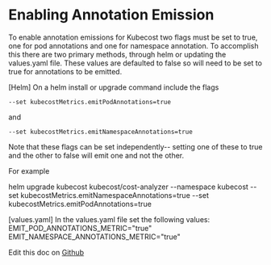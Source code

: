 Enabling Annotation Emission
============================

To enable annotation emissions for Kubecost two flags must be set to true, one for pod annotations and one for namespace annotation. To accomplish this there are two primary methods, through helm or updating the values.yaml file. These values are defaulted to false so will need to be set to true for annotations to be emitted.

[Helm] On a helm install or upgrade command include the flags

```--set kubecostMetrics.emitPodAnnotations=true```

and

```--set kubecostMetrics.emitNamespaceAnnotations=true```

Note that these flags can be set independently-- setting one of these to true and the other to false will emit one and not the other.

For example

helm upgrade kubecost kubecost/cost-analyzer --namespace kubecost --set kubecostMetrics.emitNamespaceAnnotations=true --set kubecostMetrics.emitPodAnnotations=true

[values.yaml] In the values.yaml file set the following values:
EMIT_POD_ANNOTATIONS_METRIC="true"
EMIT_NAMESPACE_ANNOTATIONS_METRIC="true"

Edit this doc on [Github](https://github.com/kubecost/docs/blob/master/annotations.md)

<!--- {"article":"4407595918231","section":"4402815656599","permissiongroup":"1500001277122"} --->